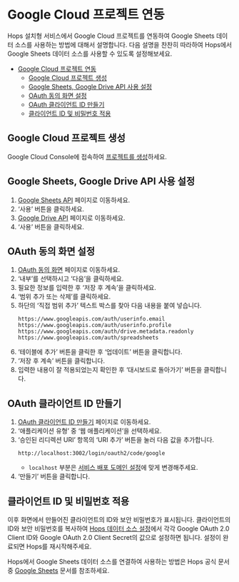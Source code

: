 # Google Cloud 프로젝트 연동

Hops 설치형 서비스에서 Google Cloud 프로젝트를 연동하여 Google Sheets 데이터
소스를 사용하는 방법에 대해서 설명합니다.  다음 설명을 찬찬히 따라하여 Hops에서
Google Sheets 데이터 소스를 사용할 수 있도록 설정해보세요.

* [Google Cloud 프로젝트 연동](#google-cloud-프로젝트-연동)
  * [Google Cloud 프로젝트 생성](#google-cloud-프로젝트-생성)
  * [Google Sheets, Google Drive API 사용 설정](#google-sheets-google-drive-api-사용-설정)
  * [OAuth 동의 화면 설정](#oauth-동의-화면-설정)
  * [OAuth 클라이언트 ID 만들기](#oauth-클라이언트-id-만들기)
  * [클라이언트 ID 및 비밀번호 적용](#클라이언트-id-및-비밀번호-적용)

## Google Cloud 프로젝트 생성

Google Cloud Console에 접속하여 [프로젝트를 생성]하세요.

[프로젝트를 생성]: https://console.cloud.google.com/projectcreate

## Google Sheets, Google Drive API 사용 설정

1. [Google Sheets API] 페이지로 이동하세요.
2. ‘사용’ 버튼을 클릭하세요.
3. [Google Drive API] 페이지로 이동하세요.
4. ‘사용’ 버튼을 클릭하세요.

[Google Sheets API]: https://console.cloud.google.com/apis/library/sheets.googleapis.com
[Google Drive API]: https://console.cloud.google.com/apis/library/drive.googleapis.com
[API 및 서비스]: https://console.cloud.google.com/apis/dashboard

## OAuth 동의 화면 설정

1. [OAuth 동의 화면] 페이지로 이동하세요.
2. ‘내부’를 선택하시고 ‘다음’을 클릭하세요.
3. 필요한 정보를 입력한 후 ‘저장 후 계속’을 클릭하세요.
4. ‘범위 추가 또는 삭제’를 클릭하세요.
5. 하단의 ‘직접 범위 추가’ 텍스트 박스를 찾아 다음 내용을 붙여 넣습니다.
   ```
   https://www.googleapis.com/auth/userinfo.email
   https://www.googleapis.com/auth/userinfo.profile
   https://www.googleapis.com/auth/drive.metadata.readonly
   https://www.googleapis.com/auth/spreadsheets
   ```
6. ‘테이블에 추가’ 버튼을 클릭한 후 ‘업데이트’ 버튼을 클릭합니다.
7. ‘저장 후 계속’ 버튼을 클릭합니다.
8. 입력한 내용이 잘 적용되었는지 확인한 후 ‘대시보드로 돌아가기’ 버튼을 클릭합니다.

[OAuth 동의 화면]: https://console.cloud.google.com/apis/credentials/consent

## OAuth 클라이언트 ID 만들기

1. [OAuth 클라이언트 ID 만들기] 페이지로 이동하세요.
2. ‘애플리케이션 유형’ 중 ‘웹 애플리케이션’을 선택하세요.
3. ‘승인된 리디렉션 URI’ 항목의 ‘URI 추가’ 버튼을 눌러 다음 값을 추가합니다.
   ```
   http://localhost:3002/login/oauth2/code/google
   ```
   - `localhost` 부분은 [서비스 배포 도메인 설정]에 맞게 변경해주세요.
4. ‘만들기’ 버튼을 클릭합니다.

[OAuth 클라이언트 ID 만들기]: https://console.cloud.google.com/apis/credentials/oauthclient
[서비스 배포 도메인 설정]: ./docs/env.md#배포-환경

## 클라이언트 ID 및 비밀번호 적용

이후 화면에서 만들어진 클라이언트의 ID와 보안 비밀번호가 표시됩니다.
클라이언트의 ID와 보안 비밀번호를 복사하여 [Hops 데이터 소스 설정]에서 각각
Google OAuth 2.0 Client ID와 Google OAuth 2.0 Client Secret의 값으로 설정하면
됩니다. 설정이 완료되면 Hops를 재시작해주세요.

Hops에서 Google Sheets 데이터 소스를 연결하여 사용하는 방법은 Hops 공식 문서 중
[Google Sheets] 문서를 참조하세요.

[Hops 데이터 소스 설정]: ./docs/env.md##Hops-데이터-소스
[Google Sheets]: https://docs.hops.pub/guides/data-source/google-sheets
